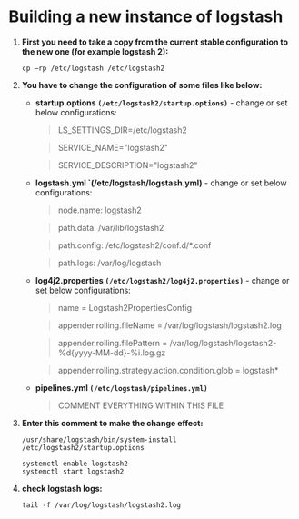 # Building a new instance of logstash
1. **First you need to take a copy from the current stable configuration to the new one (for example logstash 2):**
   ```
   cp –rp /etc/logstash /etc/logstash2
   ```
2. **You have to change the configuration of some files like below:**
   * **startup.options `(/etc/logstash2/startup.options)`** - change or set below configurations:
     
     > LS_SETTINGS_DIR=/etc/logstash2
  
     > SERVICE_NAME="logstash2"
  
     > SERVICE_DESCRIPTION="logstash2"

   * **logstash.yml `(/etc/logstash/logstash.yml)** - change or set below configurations:
  
     > node.name: logstash2
  
     > path.data: /var/lib/logstash2

     > path.config: /etc/logstash2/conf.d/*.conf

     > path.logs: /var/log/logstash

   * **log4j2.properties `(/etc/logstash2/log4j2.properties)`** - change or set below configurations:

     > name = Logstash2PropertiesConfig  

     > appender.rolling.fileName = /var/log/logstash/logstash2.log
  
     > appender.rolling.filePattern = /var/log/logstash/logstash2-%d{yyyy-MM-dd}-%i.log.gz

     > appender.rolling.strategy.action.condition.glob = logstash*

   * **pipelines.yml `(/etc/logstash/pipelines.yml)`**
     > COMMENT EVERYTHING WITHIN THIS FILE

3. **Enter this comment to make the change effect:**
   ```
   /usr/share/logstash/bin/system-install /etc/logstash2/startup.options
   ```
   ```
   systemctl enable logstash2
   systemctl start logstash2
   ```

4. **check logstash logs:**
   ```
   tail -f /var/log/logstash/logstash2.log
   ```
